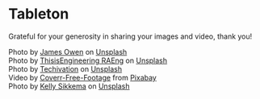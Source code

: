 # Tableton

Grateful for your generosity in sharing your images and video, thank you!

Photo by <a href="https://unsplash.com/@jhjowen?utm_source=unsplash&utm_medium=referral&utm_content=creditCopyText">James Owen</a> on <a href="https://unsplash.com/photos/MuIvHRJbjA8?utm_source=unsplash&utm_medium=referral&utm_content=creditCopyText">Unsplash</a> <br>
Photo by <a href="https://unsplash.com/@thisisengineering?utm_source=unsplash&utm_medium=referral&utm_content=creditCopyText">ThisisEngineering RAEng</a> on <a href="https://unsplash.com/photos/qd-fV_SSwqw?utm_source=unsplash&utm_medium=referral&utm_content=creditCopyText">Unsplash</a> <br>
Photo by <a href="https://unsplash.com/@techivation?utm_source=unsplash&utm_medium=referral&utm_content=creditCopyText">Techivation</a> on <a href="https://unsplash.com/photos/J1J6JPKllNY?utm_source=unsplash&utm_medium=referral&utm_content=creditCopyText">Unsplash</a> <br>
Video by <a href="https://pixabay.com/users/coverr-free-footage-1281706/?utm_source=link-attribution&utm_medium=referral&utm_campaign=video&utm_content=1651">Coverr-Free-Footage</a> from <a href="https://pixabay.com//?utm_source=link-attribution&utm_medium=referral&utm_campaign=video&utm_content=1651">Pixabay</a> <br>
Photo by <a href="https://unsplash.com/@kellysikkema?utm_source=unsplash&utm_medium=referral&utm_content=creditCopyText">Kelly Sikkema</a> on <a href="https://unsplash.com/photos/X-etICbUKec?utm_source=unsplash&utm_medium=referral&utm_content=creditCopyText">Unsplash</a>
